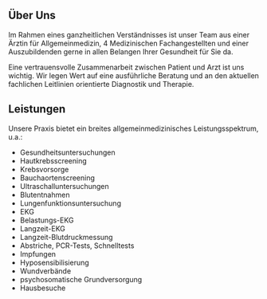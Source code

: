 ## Über Uns

Im Rahmen eines ganzheitlichen Verständnisses ist unser Team aus einer Ärztin für Allgemeinmedizin, 4 Medizinischen Fachangestellten und einer Auszubildenden gerne in allen Belangen Ihrer Gesundheit für Sie da.

Eine vertrauensvolle Zusammenarbeit zwischen Patient und Arzt ist uns wichtig. Wir legen Wert auf eine ausführliche Beratung und an den aktuellen fachlichen Leitlinien orientierte Diagnostik und Therapie.


## Leistungen

Unsere Praxis bietet ein breites allgemeinmedizinisches Leistungsspektrum, u.a.:

 - Gesundheitsuntersuchungen
 - Hautkrebsscreening
 - Krebsvorsorge
 - Bauchaortenscreening
 - Ultraschalluntersuchungen
 - Blutentnahmen
 - Lungenfunktionsuntersuchung
 - EKG
 - Belastungs-EKG
 - Langzeit-EKG
 - Langzeit-Blutdruckmessung
 - Abstriche, PCR-Tests, Schnelltests
 - Impfungen
 - Hyposensibilisierung
 - Wundverbände
 - psychosomatische Grundversorgung
 - Hausbesuche

